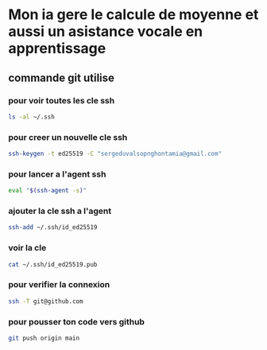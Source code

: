 # Mon ia gere le calcule de moyenne et aussi un asistance vocale en apprentissage
## commande git utilise
### pour voir toutes les cle ssh
```bash
ls -al ~/.ssh
```
### pour creer un nouvelle cle ssh
```bash
ssh-keygen -t ed25519 -C "sergeduvalsopnghontamia@gmail.com"
```
### pour lancer a l'agent ssh
```bash
eval "$(ssh-agent -s)"
```
### ajouter la cle ssh a l'agent
```bash
ssh-add ~/.ssh/id_ed25519
```
### voir la cle
```bash
cat ~/.ssh/id_ed25519.pub
```
### pour verifier la connexion
```bash
ssh -T git@github.com
```
### pour pousser ton code vers github
```bash
git push origin main
```
